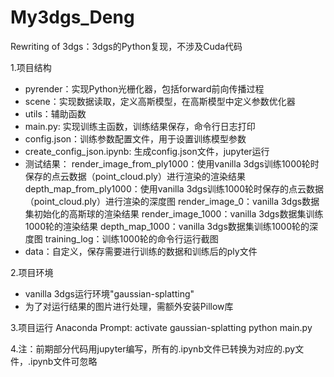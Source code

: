 # My3dgs_Deng
Rewriting of 3dgs：3dgs的Python复现，不涉及Cuda代码

1.项目结构
* pyrender：实现Python光栅化器，包括forward前向传播过程
* scene：实现数据读取，定义高斯模型，在高斯模型中定义参数优化器
* utils：辅助函数
* main.py: 实现训练主函数，训练结果保存，命令行日志打印
* config.json：训练参数配置文件，用于设置训练模型参数
* create_config_json.ipynb: 生成config.json文件，jupyter运行
* 测试结果：
  render_image_from_ply1000：使用vanilla 3dgs训练1000轮时保存的点云数据（point_cloud.ply）进行渲染的渲染结果
  depth_map_from_ply1000：使用vanilla 3dgs训练1000轮时保存的点云数据（point_cloud.ply）进行渲染的深度图
  render_image_0：vanilla 3dgs数据集初始化的高斯球的渲染结果
  render_image_1000：vanilla 3dgs数据集训练1000轮的渲染结果
  depth_map_1000：vanilla 3dgs数据集训练1000轮的深度图
  training_log：训练1000轮的命令行运行截图
* data：自定义，保存需要进行训练的数据和训练后的ply文件

2.项目环境
* vanilla 3dgs运行环境"gaussian-splatting"
* 为了对运行结果的图片进行处理，需额外安装Pillow库

3.项目运行
Anaconda Prompt:
    activate gaussian-splatting
    python main.py

4.注：前期部分代码用jupyter编写，所有的.ipynb文件已转换为对应的.py文件，.ipynb文件可忽略
